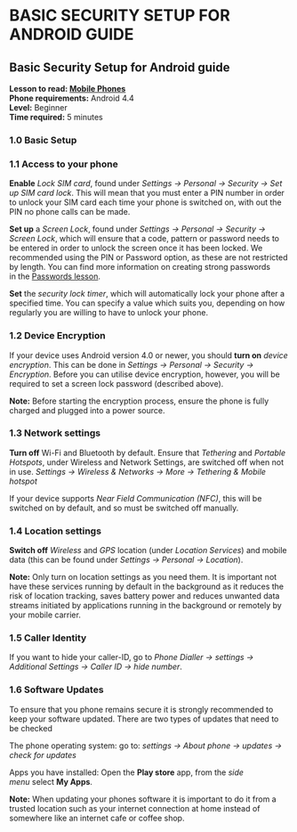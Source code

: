 BASIC SECURITY SETUP FOR ANDROID GUIDE
======================================

Basic Security Setup for Android guide
--------------------------------------

**Lesson to read: [Mobile Phones](umbrella://lesson/mobile-phones)**\
**Phone requirements:** Android 4.4\
**Level:** Beginner\
**Time required:** 5 minutes

### 1.0 Basic Setup

### 1.1 Access to your phone

**Enable** *Lock SIM card*, found under *Settings -&gt; Personal -&gt;
Security -&gt; Set up SIM card lock*. This will mean that you must enter
a PIN number in order to unlock your SIM card each time your phone is
switched on, with out the PIN no phone calls can be made.

**Set up** a *Screen Lock*, found under *Settings -&gt; Personal -&gt;
Security -&gt; Screen Lock*, which will ensure that a code, pattern or
password needs to be entered in order to unlock the screen once it has
been locked. We recommended using the PIN or Password option, as these
are not restricted by length. You can find more information on creating
strong passwords in the [Passwords lesson](umbrella://lesson/passwords).

**Set** the *security lock timer*, which will automatically lock your
phone after a specified time. You can specify a value which suits you,
depending on how regularly you are willing to have to unlock your phone.

### 1.2 Device Encryption

If your device uses Android version 4.0 or newer, you should **turn
on** *device encryption*. This can be done in *Settings -&gt; Personal
-&gt; Security -&gt; Encryption*. Before you can utilise device
encryption, however, you will be required to set a screen lock password
(described above).

**Note:** Before starting the encryption process, ensure the phone is
fully charged and plugged into a power source.

### 1.3 Network settings

**Turn off** Wi-Fi and Bluetooth by default. Ensure
that *Tethering* and *Portable Hotspots*, under Wireless and Network
Settings, are switched off when not in use. *Settings -&gt; Wireless &
Networks -&gt; More -&gt; Tethering & Mobile hotspot*

If your device supports *Near Field Communication (NFC)*, this will be
switched on by default, and so must be switched off manually.

### 1.4 Location settings

**Switch off** *Wireless* and *GPS* location (under *Location Services*)
and mobile data (this can be found under *Settings -&gt; Personal -&gt;
Location*).

**Note:** Only turn on location settings as you need them. It is
important not have these services running by default in the background
as it reduces the risk of location tracking, saves battery power and
reduces unwanted data streams initiated by applications running in the
background or remotely by your mobile carrier.

### 1.5 Caller Identity

If you want to hide your caller-ID, go to *Phone Dialler -&gt; settings
-&gt; Additional Settings -&gt; Caller ID -&gt; hide number*.

### 1.6 Software Updates

To ensure that you phone remains secure it is strongly recommended to
keep your software updated. There are two types of updates that need to
be checked

The phone operating system: go to: *settings -&gt; About phone -&gt;
updates -&gt; check for updates*

Apps you have installed: Open the **Play store** app, from the *side
menu* select **My Apps**.

**Note:** When updating your phones software it is important to do it
from a trusted location such as your internet connection at home instead
of somewhere like an internet cafe or coffee shop.
